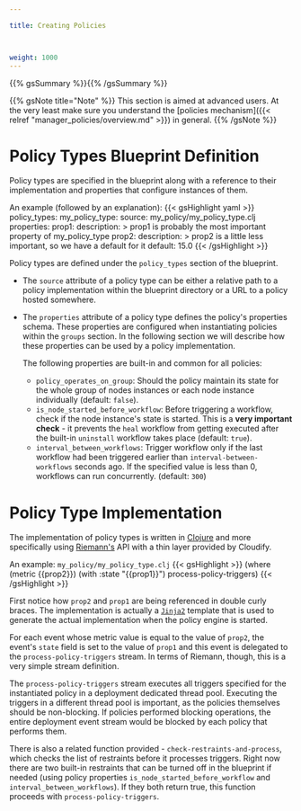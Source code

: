 ```yaml
---

title: Creating Policies



weight: 1000
---
```


{{% gsSummary %}}{{% /gsSummary %}}


{{% gsNote title="Note" %}}
This section is aimed at advanced users. At the very least make sure you understand the [policies mechanism]({{< relref "manager_policies/overview.md" >}}) in general.
{{% /gsNote %}}


# Policy Types Blueprint Definition
Policy types are specified in the blueprint along with a reference to their implementation and properties that configure instances of them.

An example (followed by an explanation):
{{< gsHighlight  yaml  >}}
policy_types:
  my_policy_type:
    source: my_policy/my_policy_type.clj
    properties:
      prop1:
        description: >
          prop1 is probably the most important property
          of my_policy_type
      prop2:
        description: >
          prop2 is a little less important, so we have a default
          for it
        default: 15.0
{{< /gsHighlight >}}

Policy types are defined under the `policy_types` section of the blueprint.

* The `source` attribute of a policy type can be either a relative path to a policy implementation within the blueprint directory or a URL to a policy hosted somewhere.
* The `properties` attribute of a policy type defines the policy's properties schema. These properties are configured when instantiating policies within the `groups` section. In the following section we will describe how these properties can be used by a policy implementation.

    The following properties are built-in and common for all policies:

    * `policy_operates_on_group`:
        Should the policy maintain its state for the whole group of nodes instances
        or each node instance individually (default: `false`).
    * `is_node_started_before_workflow`:
        Before triggering a workflow, check if the node instance's state is started. This is a **very important check** - it prevents the `heal` workflow from getting executed after the built-in `uninstall` workflow takes place (default: `true`).
    * `interval_between_workflows`:
        Trigger workflow only if the last workflow had been triggered earlier than `interval-between-workflows` seconds ago.
        If the specified value is less than 0, workflows can run concurrently. (default: `300`)

# Policy Type Implementation
The implementation of policy types is written in [Clojure](http://clojure.org/) and more specifically using [Riemann's](http://riemann.io/) API with a thin layer provided by Cloudify.

An example: `my_policy/my_policy_type.clj`
{{< gsHighlight >}}
(where (metric {{prop2}})
  (with :state "{{prop1}}")
    process-policy-triggers)
{{< /gsHighlight >}}

First notice how `prop2` and `prop1` are being referenced in double curly braces. The implementation is actually a [`Jinja2`](http://jinja.pocoo.org/docs/dev/) template that is used to generate the actual implementation when the policy engine is started.

For each event whose metric value is equal to the value of `prop2`, the event's `state` field is set to the value of `prop1` and this event is delegated to the `process-policy-triggers` stream. In terms of Riemann, though, this is a very simple stream definition.

The `process-policy-triggers` stream executes all triggers specified for the instantiated policy in a deployment dedicated thread pool. Executing the triggers in a different thread pool is important, as the policies themselves should be non-blocking. If policies performed blocking operations, the entire deployment event stream would be blocked by each policy that performs them.

There is also a related function provided - `check-restraints-and-process`, which checks the list of restraints before it processes triggers. Right now there are two built-in restraints that can be turned off in the blueprint if needed (using policy properties `is_node_started_before_workflow` and `interval_between_workflows`). If they both return true, this function proceeds with `process-policy-triggers`.
